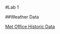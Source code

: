 #Lab 1 

##Weather Data
 
[Met Office Historic Data](https://www.metoffice.gov.uk/research/climate/maps-and-data/historic-station-data)

